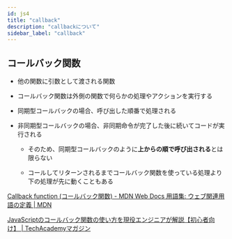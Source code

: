 ```yaml
---
id: js4
title: "callback"
description: "callbackについて"
sidebar_label: "callback"
---
```


## コールバック関数
- 他の関数に引数として渡される関数

- コールバック関数は外側の関数で何らかの処理やアクションを実行する

- 同期型コールバックの場合、呼び出した順番で処理される

- 非同期型コールバックの場合、非同期命令が完了した後に続いてコードが実行される

  - そのため、同期型コールバックのように**上からの順で呼び出される**とは限らない

  - コールしてリターンされるまでコールバック関数を使っている処理より下の処理が先に動くこともある

[Callback function (コールバック関数) - MDN Web Docs 用語集: ウェブ関連用語の定義 \| MDN](https://developer.mozilla.org/ja/docs/Glossary/Callback_function)

[JavaScriptのコールバック関数の使い方を現役エンジニアが解説【初心者向け】 \| TechAcademyマガジン](https://techacademy.jp/magazine/21421)
